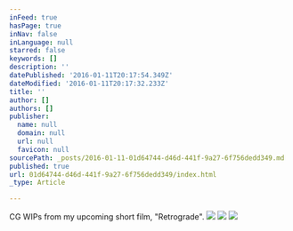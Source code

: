 ```yaml
---
inFeed: true
hasPage: true
inNav: false
inLanguage: null
starred: false
keywords: []
description: ''
datePublished: '2016-01-11T20:17:54.349Z'
dateModified: '2016-01-11T20:17:32.233Z'
title: ''
author: []
authors: []
publisher:
  name: null
  domain: null
  url: null
  favicon: null
sourcePath: _posts/2016-01-11-01d64744-d46d-441f-9a27-6f756dedd349.md
published: true
url: 01d64744-d46d-441f-9a27-6f756dedd349/index.html
_type: Article

---
```

CG WIPs from my upcoming short film, "Retrograde".
![](https://the-grid-user-content.s3-us-west-2.amazonaws.com/8f16c37b-dca6-46d2-8d36-30c497c03fcd.JPG)
![](https://the-grid-user-content.s3-us-west-2.amazonaws.com/8faf4ed3-2102-4e1f-9719-b7950d61047b.JPG)
![](https://the-grid-user-content.s3-us-west-2.amazonaws.com/6eb71d8e-8818-420b-9af8-6242fede341a.jpg)